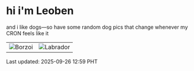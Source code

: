 # hi i'm Leoben

and i like dogs—so have some random dog pics that change whenever my CRON feels like it

|  |  |
|--------|----------|
| ![Borzoi](https://random-dog-vercel.vercel.app/api/random-borzoi?v=1758862746) | ![Labrador](https://random-dog-vercel.vercel.app/api/random-labrador?v=1758862746) |

Last updated: 2025-09-26 12:59 PHT
